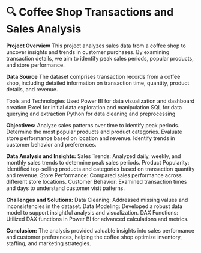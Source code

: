 # 🔍 Coffee Shop Transactions and Sales Analysis

**Project Overview**
This project analyzes sales data from a coffee shop to uncover insights and trends in customer purchases. By examining transaction details, we aim to identify peak sales periods, popular products, and store performance.

**Data Source**
The dataset comprises transaction records from a coffee shop, including detailed information on transaction time, quantity, product details, and revenue.

Tools and Technologies Used
Power BI for data visualization and dashboard creation
Excel for initial data exploration and manipulation
SQL for data querying and extraction
Python for data cleaning and preprocessing

**Objectives:**
Analyze sales patterns over time to identify peak periods.
Determine the most popular products and product categories.
Evaluate store performance based on location and revenue.
Identify trends in customer behavior and preferences.

**Data Analysis and Insights:**
Sales Trends: Analyzed daily, weekly, and monthly sales trends to determine peak sales periods.
Product Popularity: Identified top-selling products and categories based on transaction quantity and revenue.
Store Performance: Compared sales performance across different store locations.
Customer Behavior: Examined transaction times and days to understand customer visit patterns.

**Challenges and Solutions:**
Data Cleaning: Addressed missing values and inconsistencies in the dataset.
Data Modeling: Developed a robust data model to support insightful analysis and visualization.
DAX Functions: Utilized DAX functions in Power BI for advanced calculations and metrics.

**Conclusion:**
The analysis provided valuable insights into sales performance and customer preferences, helping the coffee shop optimize inventory, staffing, and marketing strategies.

